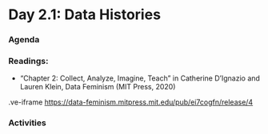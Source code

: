 # Day 2.1: Data Histories

### Agenda

### Readings:

- “Chapter 2: Collect, Analyze, Imagine, Teach” in Catherine D’Ignazio and Lauren Klein, Data Feminism (MIT Press, 2020)

.ve-iframe https://data-feminism.mitpress.mit.edu/pub/ei7cogfn/release/4


### Activities



